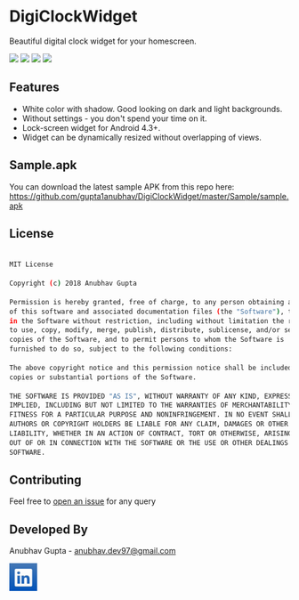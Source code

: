 # DigiClockWidget

Beautiful digital clock widget for your homescreen.

 <img src="https://raw.githubusercontent.com/gupta1anubhav/DigiClockWidget/master/Screenshots/Screenshot_2018-06-03-01-50-11-259_com.anubhav87.clockwidget.png" width="200"/>  <img 
 src="https://raw.githubusercontent.com/gupta1anubhav/DigiClockWidget/master/Screenshots/Screenshot_2018-06-03-01-59-16-182_com.miui.home.png"  width="200"/>  <img 
 src="https://raw.githubusercontent.com/gupta1anubhav/DigiClockWidget/master/Screenshots/Screenshot_2018-06-03-01-46-07-864_com.miui.home.png" width="200"/>  <img 
 src="https://raw.githubusercontent.com/gupta1anubhav/DigiClockWidget/master/Screenshots/Screenshot_2018-06-03-01-55-50-684_com.miui.home.png"  width="200"/>

## Features
 
 * White color with shadow. Good looking on dark and light backgrounds.
 * Without settings - you don't spend your time on it.
 * Lock-screen widget for Android 4.3+.
 * Widget can be dynamically resized without overlapping of views. 


## Sample.apk
You can download the latest sample APK from this repo here: https://github.com/gupta1anubhav/DigiClockWidget/master/Sample/sample.apk

License
-------
```sh

MIT License

Copyright (c) 2018 Anubhav Gupta

Permission is hereby granted, free of charge, to any person obtaining a copy
of this software and associated documentation files (the "Software"), to deal
in the Software without restriction, including without limitation the rights
to use, copy, modify, merge, publish, distribute, sublicense, and/or sell
copies of the Software, and to permit persons to whom the Software is
furnished to do so, subject to the following conditions:

The above copyright notice and this permission notice shall be included in all
copies or substantial portions of the Software.

THE SOFTWARE IS PROVIDED "AS IS", WITHOUT WARRANTY OF ANY KIND, EXPRESS OR
IMPLIED, INCLUDING BUT NOT LIMITED TO THE WARRANTIES OF MERCHANTABILITY,
FITNESS FOR A PARTICULAR PURPOSE AND NONINFRINGEMENT. IN NO EVENT SHALL THE
AUTHORS OR COPYRIGHT HOLDERS BE LIABLE FOR ANY CLAIM, DAMAGES OR OTHER
LIABILITY, WHETHER IN AN ACTION OF CONTRACT, TORT OR OTHERWISE, ARISING FROM,
OUT OF OR IN CONNECTION WITH THE SOFTWARE OR THE USE OR OTHER DEALINGS IN THE
SOFTWARE.

```

## Contributing

Feel free to [open an issue](https://github.com/gupta1anubhav/DigiClockWidget/issues) for any query

Developed By
--------------------

Anubhav Gupta - <anubhav.dev97@gmail.com>

<a href="https://www.linkedin.com/in/anubhav-gupta-453116156/">
  <img alt="Follow me on linked In"
   src="https://github.com/faheema/img/blob/master/ln.png"  height="50" width="50"/>